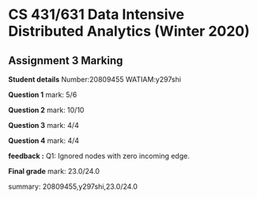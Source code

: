 # CS 431/631 Data Intensive Distributed Analytics (Winter 2020)
## Assignment 3 Marking

**Student details**
Number:20809455
WATIAM:y297shi

**Question 1**
mark: 5/6

**Question 2**
mark: 10/10

**Question 3**
mark: 4/4

**Question 4**
mark: 4/4

**feedback :** Q1: Ignored nodes with zero incoming edge. 

**Final grade**
mark: 23.0/24.0

summary: 20809455,y297shi,23.0/24.0